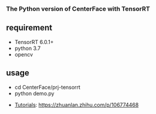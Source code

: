 ### The Python version of CenterFace with TensorRT

## requirement
- TensorRT 6.0.1+
- python 3.7
- opencv

## usage 
 * cd CenterFace/prj-tensorrt
 * python demo.py
 
 -  [Tutorials](https://zhuanlan.zhihu.com/p/106774468): https://zhuanlan.zhihu.com/p/106774468

  
